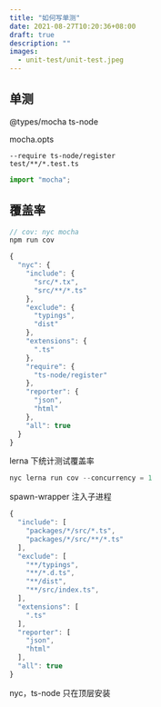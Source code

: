 ```yaml
---
title: "如何写单测"
date: 2021-08-27T10:20:36+08:00
draft: true
description: ""
images:
  - unit-test/unit-test.jpeg
---
```


## 单测

@types/mocha
ts-node

mocha.opts

```
--require ts-node/register
test/**/*.test.ts
```

```js
import "mocha";
```

## 覆盖率

```js
// cov: nyc mocha
npm run cov
```

```js
{
  "nyc": {
    "include": {
      "src/*.tx",
      "src/**/*.ts"
    },
    "exclude": {
      "typings",
      "dist"
    },
    "extensions": {
      ".ts"
    },
    "require": {
      "ts-node/register"
    },
    "reporter": {
      "json",
      "html"
    },
    "all": true
  }
}
```

lerna 下统计测试覆盖率

```js
nyc lerna run cov --concurrency = 1
```

spawn-wrapper 注入子进程

```js
{
  "include": [
    "packages/*/src/*.ts",
    "packages/*/src/**/*.ts"
  ],
  "exclude": [
    "**/typings",
    "**/*.d.ts",
    "**/dist",
    "**/src/index.ts",
  ],
  "extensions": [
    ".ts"
  ],
  "reporter": [
    "json",
    "html"
  ],
  "all": true
}
```

nyc，ts-node 只在顶层安装

